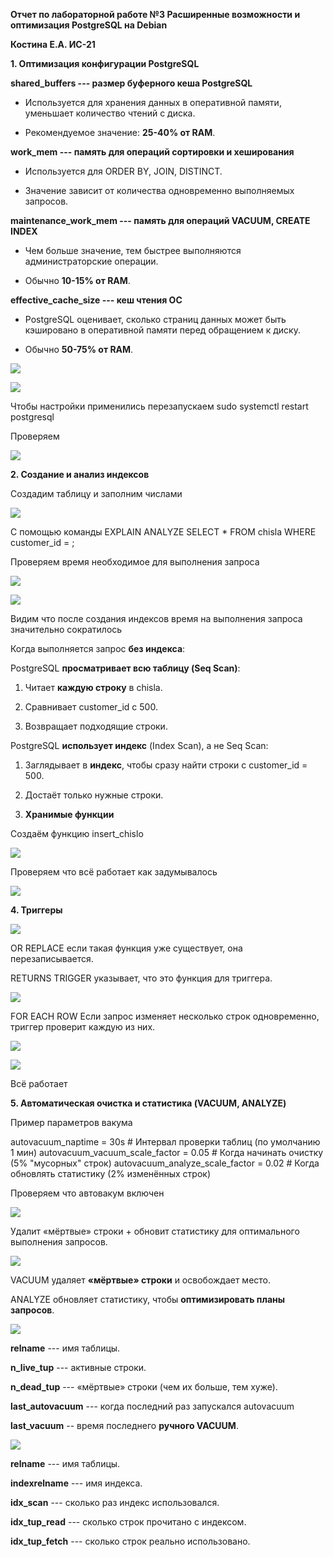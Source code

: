 **Отчет по лабораторной работе №3 Расширенные возможности и оптимизация
PostgreSQL на Debian**

**Костина Е.А. ИС-21**

**1. Оптимизация конфигурации PostgreSQL**

**shared_buffers --- размер буферного кеша PostgreSQL**

-   Используется для хранения данных в оперативной памяти, уменьшает
    количество чтений с диска.

-   Рекомендуемое значение: **25-40% от RAM**.

**work_mem --- память для операций сортировки и хеширования**

-   Используется для ORDER BY, JOIN, DISTINCT.

-   Значение зависит от количества одновременно выполняемых запросов.

**maintenance_work_mem --- память для операций VACUUM, CREATE INDEX**

-   Чем больше значение, тем быстрее выполняются администраторские
    операции.

-   Обычно **10-15% от RAM**.

**effective_cache_size --- кеш чтения ОС**

-   PostgreSQL оценивает, сколько страниц данных может быть кэшировано в
    оперативной памяти перед обращением к диску.

-   Обычно **50-75% от RAM**.

![](media/image1.png)

![](media/image2.png)

Чтобы настройки применились перезапускаем sudo systemctl restart
postgresql

Проверяем

![](media/image3.png)

**2. Создание и анализ индексов**

Создадим таблицу и заполним числами

![](media/image4.png)

С помощью команды EXPLAIN ANALYZE SELECT \* FROM chisla WHERE
customer_id = ;

Проверяем время необходимое для выполнения запроса

![](media/image5.png)

![](media/image6.png)

Видим что после создания индексов время на выполнения запроса
значительно сократилось

Когда выполняется запрос **без индекса**:

PostgreSQL **просматривает всю таблицу (Seq Scan)**:

1.  Читает **каждую строку** в chisla.

2.  Сравнивает customer_id с 500.

3.  Возвращает подходящие строки.

PostgreSQL **использует индекс** (Index Scan), а не Seq Scan:

1.  Заглядывает в **индекс**, чтобы сразу найти строки с customer_id =
    500.

2.  Достаёт только нужные строки.

3.  **Хранимые функции**

Создаём функцию insert_chislo

![](media/image7.png)

Проверяем что всё работает как задумывалось

![](media/image8.png)

**4. Триггеры**

![](media/image9.png)

OR REPLACE если такая функция уже существует, она перезаписывается.

RETURNS TRIGGER указывает, что это функция для триггера.

![](media/image10.png)

FOR EACH ROW Если запрос изменяет несколько строк одновременно, триггер
проверит каждую из них.

![](media/image11.png)

![](media/image12.png)

Всё работает

**5. Автоматическая очистка и статистика (VACUUM, ANALYZE)**

Пример параметров вакума

autovacuum_naptime = 30s \# Интервал проверки таблиц (по умолчанию 1
мин) autovacuum_vacuum_scale_factor = 0.05 \# Когда начинать очистку (5%
\"мусорных\" строк) autovacuum_analyze_scale_factor = 0.02 \# Когда
обновлять статистику (2% изменённых строк)

Проверяем что автовакум включен

![](media/image13.png)

Удалит «мёртвые» строки + обновит статистику для оптимального выполнения
запросов.

![](media/image14.png)

VACUUM удаляет **«мёртвые» строки** и освобождает место.

ANALYZE обновляет статистику, чтобы **оптимизировать планы запросов**.

![](media/image15.png)

**relname** --- имя таблицы.

**n_live_tup** --- активные строки.

**n_dead_tup** --- «мёртвые» строки (чем их больше, тем хуже).

**last_autovacuum** --- когда последний раз запускался autovacuum

**last_vacuum** -- время последнего **ручного VACUUM**.

![](media/image16.png)

**relname** --- имя таблицы.

**indexrelname** --- имя индекса.

**idx_scan** --- сколько раз индекс использовался.

**idx_tup_read** --- сколько строк прочитано с индексом.

**idx_tup_fetch** --- сколько строк реально использовано.
